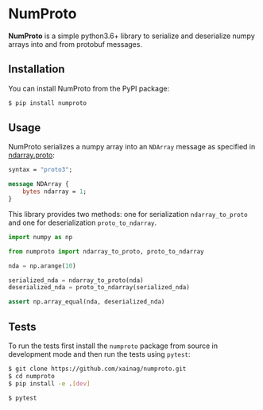 # NumProto

**NumProto** is a simple python3.6+ library to serialize and deserialize numpy
arrays into and from protobuf messages.

## Installation

You can install NumProto from the PyPI package:

```bash
$ pip install numproto
```

## Usage

NumProto serializes a numpy array into an `NDArray` message as specified in
[ndarray.proto](https://github.com/xainag/numproto/blob/master/xain/protobuf/ndarray.proto):

```proto
syntax = "proto3";

message NDArray {
    bytes ndarray = 1;
}
```

This library provides two methods: one for serialization `ndarray_to_proto` and
one for deserialization `proto_to_ndarray`.

```python
import numpy as np

from numproto import ndarray_to_proto, proto_to_ndarray

nda = np.arange(10)

serialized_nda = ndarray_to_proto(nda)
deserialized_nda = proto_to_ndarray(serialized_nda)

assert np.array_equal(nda, deserialized_nda)
```

## Tests

To run the tests first install the `numproto` package from source in development
mode and then run the tests using `pytest`:

```bash
$ git clone https://github.com/xainag/numproto.git
$ cd numproto
$ pip install -e .[dev]

$ pytest
```
